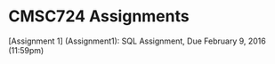 # CMSC724 Assignments 

[Assignment 1] (Assignment1): SQL Assignment, Due February 9, 2016 (11:59pm)
